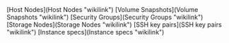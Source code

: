 <Instances>  
<Images>  
[Host Nodes](Host Nodes "wikilink")  
<Volumes>  
[Volume Snapshots](Volume Snapshots "wikilink")  
[Security Groups](Security Groups "wikilink")  
[Storage Nodes](Storage Nodes "wikilink")  
[SSH key pairs](SSH key pairs "wikilink")  
<Networks>  
[Instance specs](Instance specs "wikilink")  


